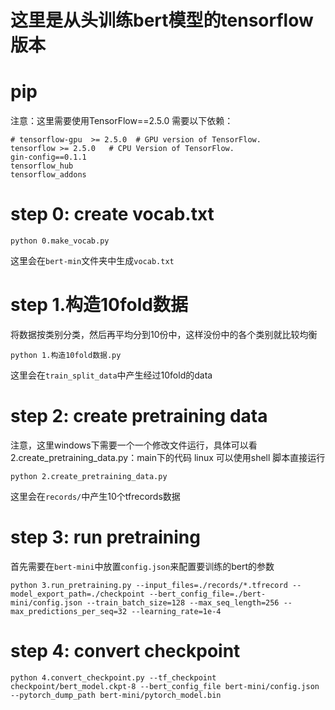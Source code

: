 # 这里是从头训练bert模型的tensorflow版本
# pip
注意：这里需要使用TensorFlow==2.5.0
需要以下依赖：
```buildoutcfg
# tensorflow-gpu  >= 2.5.0  # GPU version of TensorFlow.
tensorflow >= 2.5.0   # CPU Version of TensorFlow.
gin-config==0.1.1
tensorflow_hub
tensorflow_addons
```

# step 0: create vocab.txt
```buildoutcfg
python 0.make_vocab.py
```
这里会在`bert-min`文件夹中生成`vocab.txt`
# step 1.构造10fold数据
将数据按类别分类，然后再平均分到10份中，这样没份中的各个类别就比较均衡
```buildoutcfg
python 1.构造10fold数据.py
```
这里会在`train_split_data`中产生经过10fold的data
# step 2: create pretraining data
注意，这里windows下需要一个一个修改文件运行，具体可以看2.create_pretraining_data.py：main下的代码
linux 可以使用shell 脚本直接运行
```buildoutcfg
python 2.create_pretraining_data.py 
```
这里会在`records/`中产生10个tfrecords数据

# step 3: run pretraining
首先需要在`bert-mini`中放置`config.json`来配置要训练的bert的参数
```buildoutcfg
python 3.run_pretraining.py --input_files=./records/*.tfrecord --model_export_path=./checkpoint --bert_config_file=./bert-mini/config.json --train_batch_size=128 --max_seq_length=256 --max_predictions_per_seq=32 --learning_rate=1e-4
```
# step 4: convert checkpoint

```buildoutcfg
python 4.convert_checkpoint.py --tf_checkpoint checkpoint/bert_model.ckpt-8 --bert_config_file bert-mini/config.json --pytorch_dump_path bert-mini/pytorch_model.bin
```